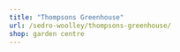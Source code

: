 ```yaml
---
title: "Thompsons Greenhouse"
url: /sedro-woolley/thompsons-greenhouse/
shop: garden centre
---
```


